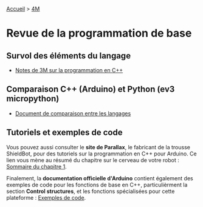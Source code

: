 [Accueil](./index.md) > [4M](./accueil4M.md#projet-2--circuits-électroniques-et-programmation)

# Revue de la programmation de base

## Survol des éléments du langage

* [Notes de 3M sur la programmation en C++](./p2-3m_notes_programmes.md)

## Comparaison C++ (Arduino) et Python (ev3 micropython)

* <a href="https://docs.google.com/document/d/1BZSA5YHnHIE4soRjD27xLf0DBFgv_7X-c3QdOJV2r9Q/view" target="_blank">Document de comparaison entre les langages</a>


## Tutoriels et exemples de code

Vous pouvez aussi consulter le **site de Parallax**, le fabricant de la trousse ShieldBot, pour des tutoriels sur la programmation en C++ pour Arduino. Ce lien vous mène au résumé du chapitre sur le cerveau de votre robot : <a href="https://learn.parallax.com/tutorials/robot/shield-bot/robotics-board-education-shield-arduino/chapter-1-your-shield-bots-4" target="_blank">Sommaire du chapitre 1</a>.

Finalement, la **documentation officielle d'Arduino** contient également des exemples de code pour les fonctions de base en C++, particulièrment la section **Control structures**, et les fonctions spécialisées pour cette plateforme : <a href="https://docs.arduino.cc/built-in-examples/" target="_blank">Exemples de code</a>.